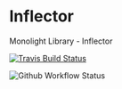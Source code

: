 # Inflector
Monolight Library - Inflector

[![Travis Build Status](https://travis-ci.com/monolight/Inflector.svg?branch=master)](https://travis-ci.com/monolight/Inflector)

![Github Workflow Status](https://github.com/monolight/inflector/actions/php.yml/badge.svg)